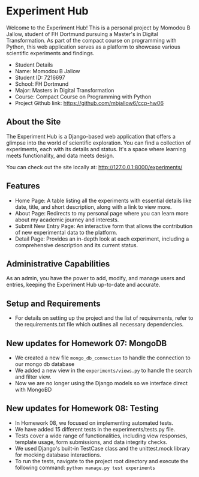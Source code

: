 # Experiment Hub
Welcome to the Experiment Hub!
This is a personal project by Momodou B Jallow, student of FH Dortmund pursuing a Master's in Digital Transformation. As part of the compact course on programming with Python, this web application serves as a platform to showcase various scientific experiments and findings.

- Student Details
- Name: Momodou B Jallow
- Student ID: 7216697
- School: FH Dortmund
- Major: Masters in Digital Transformation
- Course: Compact Course on Programming with Python
- Project Github link: https://github.com/mbjallow6/ccp-hw06


## About the Site
The Experiment Hub is a Django-based web application that offers a glimpse into the world of scientific exploration. You can find a collection of experiments, each with its details and status. It's a space where learning meets functionality, and data meets design.

You can check out the site locally at: http://127.0.0.1:8000/experiments/

## Features
- Home Page: A table listing all the experiments with essential details like date, title, and short description, along with a link to view more.
- About Page: Redirects to my personal page where you can learn more about my academic journey and interests.
- Submit New Entry Page: An interactive form that allows the contribution of new experimental data to the platform.
- Detail Page: Provides an in-depth look at each experiment, including a comprehensive description and its current status.

## Administrative Capabilities
As an admin, you have the power to add, modify, and manage users and entries, keeping the Experiment Hub up-to-date and accurate.

## Setup and Requirements
- For details on setting up the project and the list of requirements, refer to the requirements.txt file which outlines all necessary dependencies.


## New updates for Homework 07: MongoDB 
- We created a new file `mongo_db_connection` to handle the connection to our mongo db database
- We added a new view in the `experiments/views.py` to handle the search and filter view.
- Now we are no longer using the Django models so we interface direct with MongoBD 


## New updates for Homework 08: Testing
- In Homework 08, we focused on implementing automated tests. 
- We have added 15 different tests in the experiments/tests.py file.
- Tests cover a wide range of functionalities, including view responses, template usage, form submissions, and data integrity checks.
- We used Django's built-in TestCase class and the unittest.mock library for mocking database interactions.
- To run the tests, navigate to the project root directory and execute the following command: `python manage.py test experiments` 

